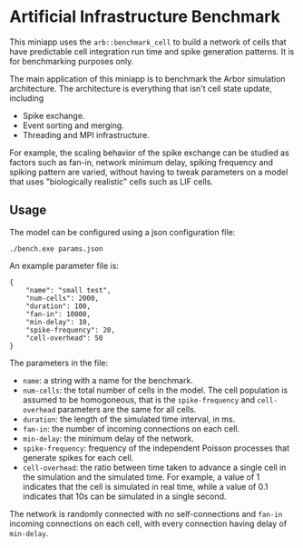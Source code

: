 # Artificial Infrastructure Benchmark

This miniapp uses the `arb::benchmark_cell` to build a network of cells that
have predictable cell integration run time and spike generation patterns. It is
for benchmarking purposes only.

The main application of this miniapp is to benchmark the Arbor simulation
architecture. The architecture is everything that isn't cell state update,
including
  * Spike exchange.
  * Event sorting and merging.
  * Threading and MPI infrastructure.

For example, the scaling behavior of the spike exchange can be studied as
factors such as fan-in, network minimum delay, spiking frequency and spiking
pattern are varied, without having to tweak parameters on a model that uses
"biologically realistic" cells such as LIF cells.

## Usage

The model can be configured using a json configuration file:

```
./bench.exe params.json
```

An example parameter file is:
```
{
    "name": "small test",
    "num-cells": 2000,
    "duration": 100,
    "fan-in": 10000,
    "min-delay": 10,
    "spike-frequency": 20,
    "cell-overhead": 50
}
```

The parameters in the file:
  * `name`: a string with a name for the benchmark.
  * `num-cells`: the total number of cells in the model. The cell population
    is assumed to be homogoneous, that is the `spike-frequency` and
    `cell-overhead` parameters are the same for all cells.
  * `duration`: the length of the simulated time interval, in ms.
  * `fan-in`: the number of incoming connections on each cell.
  * `min-delay`: the minimum delay of the network.
  * `spike-frequency`: frequency of the independent Poisson processes that
    generate spikes for each cell.
  * `cell-overhead`: the ratio between time taken to advance a single cell in
    the simulation and the simulated time. For example, a value of 1 indicates
    that the cell is simulated in real time, while a value of 0.1 indicates
    that 10s can be simulated in a single second.

The network is randomly connected with no self-connections and `fan-in`
incoming connections on each cell, with every connection having delay of
`min-delay`.
